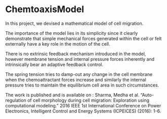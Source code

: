 # ChemtoaxisModel

In this project, we devised  a mathematical model of cell migration. 

The importance of the model lies in its simplicity since it clearly demonstrate that simple mechanical forces generated within the cell or felt externally have a key role in the motion of the cell.

 There is no extrinsic feedback mechanism introduced in the model, however membrane tension and internal pressure forces inherently and intrinsically bear an adaptive feedback control. 

The spring tension tries to damp-out any change in the cell membrane when the chemoattractant forces increase and similarly the internal pressure tries to maintain the equilibrium cell area in such circumstances.

The work is published and is available on :
Sharma, Medha et al. “Auto-regulation of cell morphology during cell migration: Exploration using computational modeling.” 2016 IEEE 1st International Conference on Power Electronics, Intelligent Control and Energy Systems (ICPEICES) (2016): 1-6.
